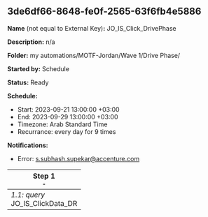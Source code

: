 ## 3de6df66-8648-fe0f-2565-63f6fb4e5886

**Name** (not equal to External Key)**:** JO_IS_Click_DrivePhase

**Description:** n/a

**Folder:** my automations/MOTF-Jordan/Wave 1/Drive Phase/

**Started by:** Schedule

**Status:** Ready

**Schedule:**

* Start: 2023-09-21 13:00:00 +03:00
* End: 2023-09-29 13:00:00 +03:00
* Timezone: Arab Standard Time
* Recurrance: every day for 9 times

**Notifications:**

* Error: s.subhash.supekar@accenture.com

| Step 1<br>_<small>-</small>_ |
| --- |
| _1.1: query_<br>JO_IS_ClickData_DR |
